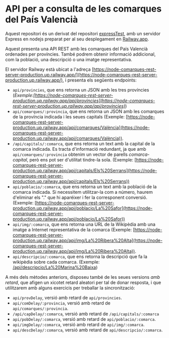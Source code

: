 # API per a consulta de les comarques del País Valencià

Aquest repositori és un derivat del repositori [expressTest](https://github.com/joamuran/expressTests), amb un servidor Express en nodejs preparat per al seu desplegament en [Railway.app](https://node-comarques-rest-server-production.up.railway.app). 

Aquest presenta una API REST amb les comarques del País Valencià ordenades per províncies. També podrem obtenir informació addicional, com la població, una descripció o una imatge representativa.

El servidor Railway està ubicat a l'adreça [https://node-comarques-rest-server-production.up.railway.app/](https://node-comarques-rest-server-production.up.railway.app/), i presenta els següents endpoints:

* `api/provincies`, que ens retorna un JSON amb les tres províncies (*Exemple:[https://node-comarques-rest-server-production.up.railway.app/api/provincies](https://node-comarques-rest-server-production.up.railway.app/api/provincies)*)
* `api/comarques/:provincia`, que ens retorna un JSON amb les comarques de la província indicada i les seues capitals (Exemple: [https://node-comarques-rest-server-production.up.railway.app/api/comarques/València](https://node-comarques-rest-server-production.up.railway.app/api/comarques/València)).
* `/api/capitals/:comarca`, que ens retorna un text amb la capital de la comarca indicada. Es tracta d'informació redundant, ja que amb `api/comarques/:provincia` obtenim un vector de parells *comarca-capital*, però ens pot ser d'utilitat tindre-la sola. (Exemple: [https://node-comarques-rest-server-production.up.railway.app/api/capitals/Els%20Serrans](https://node-comarques-rest-server-production.up.railway.app/api/capitals/Els%20Serrans))
* `api/poblacio/:comarca`, que ens retorna un text amb la població de la comarca indicada. Si necessitem utilitzar-la com a número, haurem d'eliminar els "." que hi aparéixer i fer la corresponent conversió. (Exemple: [https://node-comarques-rest-server-production.up.railway.app/api/poblacio/La%20Safor](https://node-comarques-rest-server-production.up.railway.app/api/poblacio/La%20Safor))
* `api/img/:comarca`, que ens retorna una URL de la Wikipèdia amb una imatge a Internet representativa de la comarca (Exemple: [https://node-comarques-rest-server-production.up.railway.app/api/img/La%20Ribera%20Alta](https://node-comarques-rest-server-production.up.railway.app/api/img/La%20Ribera%20Alta)).
* `api/descripcio/:comarca`, que ens retorna la descripció que fa la wikipèdia sobre cada comarca. (Exemple: [/api/descripcio/La%20Marina%20Baixa](/api/descripcio/La%20Marina%20Baixa))

A més dels mètodes anteriors, disposeu també de les seues versions *amb retard*, que afigen un xicotet retard aleatori per tal de donar resposta, i que utilitzarem amb alguns exercicis per treballar la sincronització:

* `api/provDelay`, versió amb retard de `api/provincies`.
* `api/comDelay/:provincia`, versió amb retard de `api/comarques/:provincia`.
* `/api/capDelay/:comarca`, versió amb retard de  `/api/capitals/:comarca`
* `api/pobDelay/:comarca`, versió amb retard de  `api/poblacio/:comarca`.
* `api/imgDelay/:comarca`, versió amb retard de `api/img/:comarca`.
* `api/descDelay/:comarca`, versió amb retard de `api/descripcio/:comarca`.
